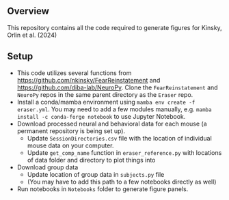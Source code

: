 ## Overview
This repository contains all the code required to generate figures for Kinsky, Orlin et al. (2024)

## Setup
 - This code utilizes several functions from https://github.com/nkinsky/FearReinstatement and https://github.com/diba-lab/NeuroPy. Clone the `FearReinstatement` and `NeuroPy` repos in the same parent directory as the `Eraser` repo.
 - Install a conda/mamba environment using `mamba env create -f eraser.yml`. You may need to add a few modules manually, e.g. `mamba install -c conda-forge notebook` to use Jupyter Notebook.
 - Download processed neural and behavioral data for each mouse (a permanent repository is being set up).
    - Update `SessionDirectories.csv` file with the location of individual mouse data on your computer.
    - Update `get_comp_name` function in `eraser_reference.py` with locations of data folder and directory to plot things into 
 - Download group data
   - Update location of group data in `subjects.py` file
   - (You may have to add this path to a few notebooks directly as well)
 - Run notebooks in `Notebooks` folder to generate figure panels.
